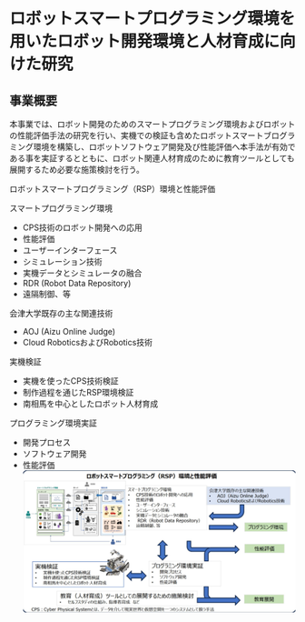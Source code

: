 # ロボットスマートプログラミング環境を用いたロボット開発環境と人材育成に向けた研究

## 事業概要

本事業では、ロボット開発のためのスマートプログラミング環境およびロボットの性能評価手法の研究を行い、実機での検証も含めたロボットスマートブログラミング環境を構築し、ロボットソフトウェア開発及び性能評価へ本手法が有効である事を実証するとともに、ロボット関連人材育成のために教育ツールとしても展開するため必要な施策検討を行う。

ロボットスマートプログラミング（RSP）環境と性能評価

スマートプログラミング環境

- CPS技術のロボット開発への応用
- 性能評価
- ユーザーインターフェース
- シミュレーション技術
- 実機データとシミュレータの融合
- RDR (Robot Data Repository)
- 遠隔制御、等

会津大学既存の主な関連技術

- AOJ (Aizu Online Judge)
- Cloud RoboticsおよびRobotics技術

実機検証

- 実機を使ったCPS技術検証
- 制作過程を通じたRSP環境検証
- 南相馬を中心としたロボット人材育成

プログラミング環境実証

- 開発プロセス
- ソフトウェア開発
- 性能評価
![](_page_0_Figure_3.jpeg)
